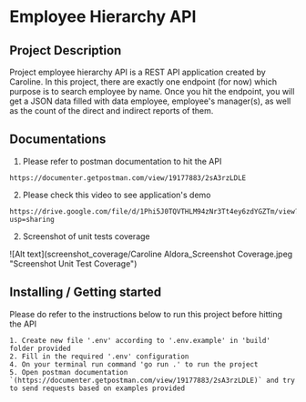 # Employee Hierarchy API

## Project Description

Project employee hierarchy API is a REST API application created by Caroline. In this project, there are exactly one endpoint (for now) which purpose is to search employee by name. Once you hit the endpoint, you will get a JSON data filled with data employee, employee's manager(s), as well as the count of the direct and indirect reports of them.


## Documentations

1. Please refer to postman documentation to hit the API

```shell
https://documenter.getpostman.com/view/19177883/2sA3rzLDLE
```

2. Please check this video to see application's demo

```shell
https://drive.google.com/file/d/1Phi5J0TQVTHLM94zNr3Tt4ey6zdYGZTm/view?usp=sharing
```

2. Screenshot of unit tests coverage

![Alt text](screenshot_coverage/Caroline Aldora_Screenshot Coverage.jpeg "Screenshot Unit Test Coverage")


## Installing / Getting started

Please do refer to the instructions below to run this project before hitting the API

```shell
1. Create new file '.env' according to '.env.example' in 'build' folder provided
2. Fill in the required '.env' configuration
4. On your terminal run command 'go run .' to run the project
5. Open postman documentation `(https://documenter.getpostman.com/view/19177883/2sA3rzLDLE)` and try to send requests based on examples provided
```
